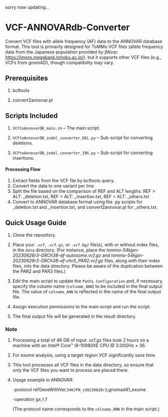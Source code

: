 sorry now updating...

# VCF-ANNOVARdb-Converter
Convert VCF files with allele frequency (AF) data to the ANNOVAR database format. This tool is primarily designed for ToMMo VCF files (allele frequency data from the Japanese population provided by jMorp: https://jmorp.megabank.tohoku.ac.jp/), but it supports other VCF files (e.g., VCFs from gnomAD), though compatibility may vary.


## Prerequisites
1. bcftools

2. convert2annovar.pl

## Scripts Included
1. `VCFtoAnnovarDB_main.sh` – The main script.

2. `VCFtoAnnovarDB_indel_converter_DEL.py` – Sub-script for converting deletions.

3. `VCFtoAnnovarDB_indel_converter_INS.py` – Sub-script for converting insertions.

#### Processing Flow
1. Extract fields from the VCF file by bcftools query.
2. Convert the data to one variant per line.
3. Split the file based on the comparison of REF and ALT lengths: REF > ALT: _deletion.txt, REF < ALT: _insertion.txt, REF = ALT: _others.txt
4. Convert to ANNOVAR database format using the .py scripts for _deletion.txt and _insertion.txt, and convert2annovar.pl for _others.txt.

## Quick Usage Guide
1. Clone the repository.

2. Place your `.vcf`, `.vcf.gz`, or `.vcf.bgz` file(s), with or without index files, in the `data` directory. (For instance, place the *tommo-54kjpn-20230626r3-GRCh38-af-autosome.vcf.gz* and *tommo-54kjpn-20230626r3-GRCh38-af-chrX_PAR2.vcf.gz* files, along with their index files, into the data directory. Please be aware of the duplication between the PAR2 and PAR3 files.)
 
3. Edit the main script to update the `Paths Configuration` and, if necessary, specify the column name (`colname_ANN`) to be included in the final output file. The value of `colname_ANN` is reflected in the name of the final output file.

4. Assign execution permissions to the main script and run the script.

5. The final output file will be generated in the result directory.


### Note
1. Processing a total of 46 GB of input .vcf.gz files took 2 hours on a machine with an Intel® Core™ i9-10980XE CPU @ 3.00GHz × 36.

2. For exome analysis, using a target region VCF significantly save time.

3. This tool processes all VCF files in the data directory, so ensure that only the VCF files you want to process are placed there.

4. Usage example in ANNOVAR:

   -protocol refGeneWithVer,`54KJPN_v20230626r3`,gnomad41_exome

   -operation gx,`f`,f

   (The protocol name corresponds to the `colname_ANN` in the main script.)


